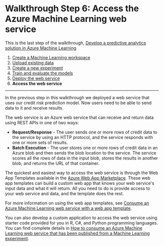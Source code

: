 <properties
    pageTitle="Step 6: Access the Machine Learning web service | Microsoft Azure"
    description="Step 6 of the Develop a predictive solution walkthrough: Access an active Azure Machine Learning web service."
    services="machine-learning"
    documentationCenter=""
    authors="garyericson"
    manager="jhubbard"
    editor="cgronlun"/>

<tags
    ms.service="machine-learning"
    ms.workload="data-services"
    ms.tgt_pltfrm="na"
    ms.devlang="na"
    ms.topic="article"
    ms.date="10/04/2016"
    ms.author="garye"/>


# <a name="walkthrough-step-6-access-the-azure-machine-learning-web-service"></a>Walkthrough Step 6: Access the Azure Machine Learning web service

This is the last step of the walkthrough, [Develop a predictive analytics solution in Azure Machine Learning](machine-learning-walkthrough-develop-predictive-solution.md)


1.  [Create a Machine Learning workspace](machine-learning-walkthrough-1-create-ml-workspace.md)
2.  [Upload existing data](machine-learning-walkthrough-2-upload-data.md)
3.  [Create a new experiment](machine-learning-walkthrough-3-create-new-experiment.md)
4.  [Train and evaluate the models](machine-learning-walkthrough-4-train-and-evaluate-models.md)
5.  [Deploy the web service](machine-learning-walkthrough-5-publish-web-service.md)
6.  **Access the web service**

----------

In the previous step in this walkthrough we deployed a web service that uses our credit risk prediction model. Now users need to be able to send data to it and receive results. 

The web service is an Azure web service that can receive and return data using REST APIs in one of two ways:  

-   **Request/Response** - The user sends one or more rows of credit data to the service by using an HTTP protocol, and the service responds with one or more sets of results.
-   **Batch Execution** - The user stores one or more rows of credit data in an Azure blob and then sends the blob location to the service. The service scores all the rows of data in the input blob, stores the results in another blob, and returns the URL of that container.  

The quickest and easiest way to access the web service is through the Web App Templates available in the [Azure Web App Marketplace](https://azure.microsoft.com/marketplace/web-applications/all/).
These web app templates can build a custom web app that knows your web service's input data and what it will return. All you need to do is provide access to your web service and data, and the template does the rest.

For more information on using the web app templates, see [Consume an Azure Machine Learning web service with a web app template](machine-learning-consume-web-service-with-web-app-template.md).

You can also develop a custom application to access the web service using starter code provided for you in R, C#, and Python programming languages.
You can find complete details in [How to consume an Azure Machine Learning web service that has been published from a Machine Learning experiment](machine-learning-consume-web-services.md).
